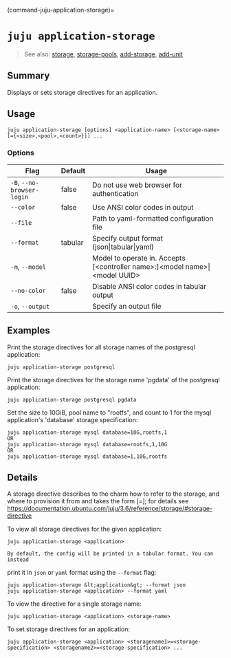 (command-juju-application-storage)=
# `juju application-storage`
> See also: [storage](#storage), [storage-pools](#storage-pools), [add-storage](#add-storage), [add-unit](#add-unit)

## Summary
Displays or sets storage directives for an application.

## Usage
```juju application-storage [options] <application-name> [<storage-name>[={<size>,<pool>,<count>}]] ...```

### Options
| Flag | Default | Usage |
| --- | --- | --- |
| `-B`, `--no-browser-login` | false | Do not use web browser for authentication |
| `--color` | false | Use ANSI color codes in output |
| `--file` |  | Path to yaml-formatted configuration file |
| `--format` | tabular | Specify output format (json&#x7c;tabular&#x7c;yaml) |
| `-m`, `--model` |  | Model to operate in. Accepts [&lt;controller name&gt;:]&lt;model name&gt;&#x7c;&lt;model UUID&gt; |
| `--no-color` | false | Disable ANSI color codes in tabular output |
| `-o`, `--output` |  | Specify an output file |

## Examples

Print the storage directives for all storage names of the postgresql application:

    juju application-storage postgresql

Print the storage directives for the storage name 'pgdata' of the postgresql application:

    juju application-storage postgresql pgdata

Set the size to 10GiB, pool name to "rootfs", and count to 1 for the mysql application's 'database' storage specification:

    juju application-storage mysql database=10G,rootfs,1
	OR
    juju application-storage mysql database=rootfs,1,10G
	OR
    juju application-storage mysql database=1,10G,rootfs


## Details

A storage directive describes to the charm how to refer to the storage,
and where to provision it from and takes the form [=]; for details see
https://documentation.ubuntu.com/juju/3.6/reference/storage/#storage-directive

To view all storage directives for the given application:

    juju application-storage <application>

	By default, the config will be printed in a tabular format. You can instead
print it in `json` or `yaml` format using the `--format` flag:

   	juju application-storage &lt;application&gt; --format json
    juju application-storage <application> --format yaml

To view the directive for a single storage name:

    juju application-storage <application> <storage-name>

To set storage directives for an application:

    juju application-storage <application> <storagename1>=<storage-specification> <storagename2>=<storage-specification> ...
